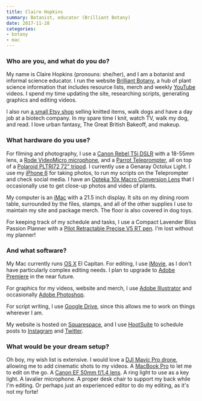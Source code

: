 ```yaml
---
title: Claire Hopkins
summary: Botanist, educator (Brilliant Botany)
date: 2017-11-28
categories:
- botany
- mac
---
```


### Who are you, and what do you do?

My name is Claire Hopkins (pronouns: she/her), and I am a botanist and informal science educator. I run the website [Brilliant Botany](https://www.brilliantbotany.com/ "Claire's plant community."), a hub of plant science information that includes resource lists, merch and weekly [YouTube][] videos. I spend my time updating the site, researching scripts, generating graphics and editing videos. 

I also run [a small Etsy shop](https://www.etsy.com/shop/tumbletower "Claire's Etsy store.") selling knitted items, walk dogs and have a day job at a biotech company. In my spare time I knit, watch TV, walk my dog, and read. I love urban fantasy, The Great British Bakeoff, and makeup. 

### What hardware do you use?

For filming and photography, I use a [Canon Rebel T5i DSLR][eos-rebel-t5i] with a 18-55mm lens, a [Rode VideoMicro microphone][videomicro], and a [Parrot Teleprompter][parrot], all on top of a [Polaroid PLTRI72 72" tripod][pltri72]. I currently use a Genaray Octolux Light. I use my [iPhone 6][iphone-6] for taking photos, to run my scripts on the Teleprompter and check social media. I have an [Opteka 10x Macro Conversion Lens][10x-high-definition-ii] that I occasionally use to get close-up photos and video of plants.

My computer is an [iMac][] with a 21.5 inch display. It sits on my dining room table, surrounded by the files, stamps, and all of the other supplies I use to maintain my site and package merch. The floor is also covered in dog toys. 

For keeping track of my schedule and tasks, I use a Compact Lavender Bliss Passion Planner with a [Pilot Retractable Precise V5 RT pen][precise-v5-rt]. I'm lost without my planner!

### And what software?

My Mac currently runs [OS X][macos] El Capitan. For editing, I use [iMovie][], as I don't have particularly complex editing needs. I plan to upgrade to [Adobe Premiere][premiere] in the near future.

For graphics for my videos, website and merch, I use [Adobe Illustrator][illustrator] and occasionally [Adobe Photoshop][photoshop].

For script writing, I use [Google Drive][google-drive], since this allows me to work on things wherever I am. 

My website is hosted on [Squarespace][], and I use [HootSuite][] to schedule posts to [Instagram][] and [Twitter][].

### What would be your dream setup?

Oh boy, my wish list is extensive. I would love a [DJI Mavic Pro drone][mavic-pro], allowing me to add cinematic shots to my videos. A [MacBook Pro][macbook-pro] to let me to edit on the go. A [Canon EF 50mm f/1.4 lens][ef-50mm-f1.4-usm]. A ring light to use as a key light. A lavalier microphone. A proper desk chair to support my back while I'm editing. Or perhaps just an experienced editor to do my editing, as it's not my forte!

[10x-high-definition-ii]: http://web.archive.org/web/20190730034302/http://opteka.com:80/10x.aspx "A macro lens for SLRs."
[ef-50mm-f1.4-usm]: http://web.archive.org/web/20150905095642/http://www.usa.canon.com/cusa/support/consumer/eos_slr_camera_systems/lenses/ef_50mm_f_1_4_usm "A lens for SLR cameras."
[eos-rebel-t5i]: https://en.wikipedia.org/wiki/Canon_EOS_700D "An 18 megapixel DSLR."
[google-drive]: http://web.archive.org/web/20220127131904/https://accounts.google.com/ServiceLogin?service=wise "A cloud storage service."
[hootsuite]: https://www.hootsuite.com/ "A social media management service."
[illustrator]: https://www.adobe.com/products/illustrator.html "A vector graphics editor."
[imac]: https://www.apple.com/imac-24/ "An all-in-one computer."
[imovie]: https://www.apple.com/imovie/ "A Mac OS X video editor, included in iLife."
[instagram]: https://www.instagram.com/ "A photo sharing service."
[iphone-6]: https://en.wikipedia.org/wiki/IPhone_6 "A smartphone."
[macbook-pro]: https://www.apple.com/macbook-pro/ "A laptop."
[macos]: https://en.wikipedia.org/wiki/MacOS "An operating system for Mac hardware."
[mavic-pro]: http://web.archive.org/web/20180507221832/https://www.dji.com/cn/mavic "A drone."
[parrot]: https://padcaster.com/pages/parrot "A teleprompter."
[photoshop]: https://www.adobe.com/products/photoshop.html "A bitmap image editor."
[pltri72]: http://web.archive.org/web/20230706211739/https://www.amazon.com/Polaroid-72-inch-Carrying-Additional-Camcorders/dp/B003LTB8GM "A tripod."
[precise-v5-rt]: http://web.archive.org/web/20190506100355/https://www.amazon.com/Pilot-Precise-Retractable-Rolling-Extra/dp/B001E6A9M8/ "A retractable ball point pen."
[premiere]: https://www.adobe.com/products/premiere.html "A video editing suite."
[squarespace]: https://www.squarespace.com/ "A site hosting/creation service."
[twitter]: http://web.archive.org/web/20230525035323/https://twitter.com/ "An online micro-blogging platform."
[videomicro]: http://web.archive.org/web/20220301105738/https://www.rode.com/microphones/videomicro "A small microphone for digital cameras."
[youtube]: https://www.youtube.com/ "A web site for watching 80's TV commercials and bad mashups."

